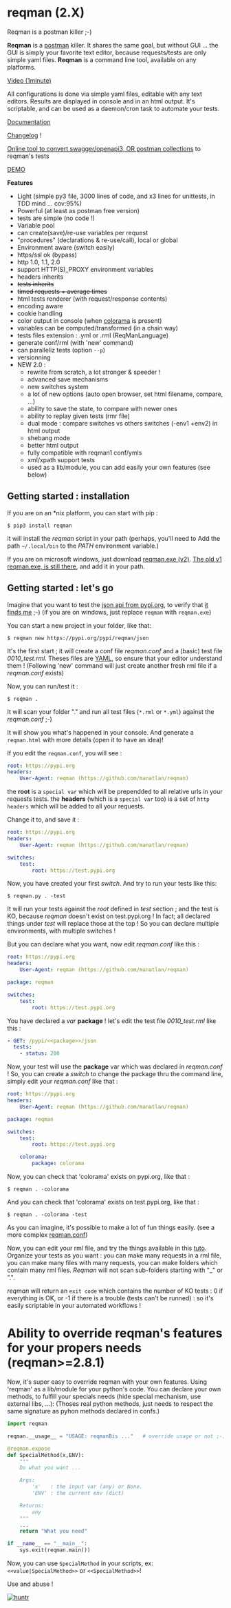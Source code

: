 # reqman (2.X)
Reqman is a postman killer ;-)

**Reqman** is a [postman](https://www.getpostman.com/) killer. It shares the same goal, but without GUI ... the GUI is simply your favorite text editor, because requests/tests are only simple yaml files. **Reqman** is a command line tool, available on any platforms.

[Video (1minute)](https://www.youtube.com/embed/ToK-5VwxhP4?autoplay=1&loop=1&playlist=ToK-5VwxhP4&cc_load_policy=1)

All configurations is done via simple yaml files, editable with any text editors. Results are displayed in console and in an html output. It's scriptable, and can be used as a daemon/cron task to automate your tests.

[Documentation](https://reqman-docs.glitch.me/)

[Changelog](https://github.com/manatlan/reqman/blob/master/changelog) !

[Online tool to convert swagger/openapi3, OR postman collections](https://reqman-tools.glitch.me/) to reqman's tests

[DEMO](https://test-reqman.glitch.me)

**Features**
   * Light (simple py3 file, 3000 lines of code, and x3 lines for unittests, in TDD mind ... cov:95%)
   * Powerful (at least as postman free version)
   * tests are simple (no code !)
   * Variable pool
   * can create(save)/re-use variables per request
   * "procedures" (declarations & re-use/call), local or global
   * Environment aware (switch easily)
   * https/ssl ok (bypass)
   * http 1.0, 1.1, 2.0
   * support HTTP(S)_PROXY environment variables
   * headers inherits
   * ~~tests inherits~~
   * ~~timed requests + average times~~
   * html tests renderer (with request/response contents)
   * encoding aware
   * cookie handling
   * color output in console (when [colorama](https://pypi.org/project/colorama/) is present)
   * variables can be computed/transformed (in a chain way)
   * tests files extension : .yml or .rml (ReqManLanguage)
   * generate conf/rml (with 'new' command)
   * can paralleliz tests (option `--p`)
   * versionning
   * NEW 2.0 :
       * rewrite from scratch, a lot stronger & speeder !
       * advanced save mechanisms
       * new switches system
       * a lot of new options (auto open browser, set html filename, compare, ...)
       * ability to save the state, to compare with newer ones
       * ability to replay given tests (rmr file)
       * dual mode : compare switches vs others switches (-env1 +env2) in html output
       * shebang mode
       * better html output
       * fully compatible with reqman1 conf/ymls
       * xml/xpath support tests
       * used as a lib/module, you can add easily your own features (see below)


## Getting started : installation

If you are on an *nix platform, you can start with pip :

    $ pip3 install reqman

it will install the _reqman_ script in your path (perhaps, you'll need to Add the path `~/.local/bin` to the _PATH_ environment variable.)

If you are on microsoft windows, just download [reqman.exe (v2)](https://github.com/manatlan/reqman/blob/master/dist/reqman.exe). [The old v1 reqman.exe, is still there](https://github.com/manatlan/reqman/blob/reqman1.4.4.0/dist/reqman.exe), and add it in your path.


## Getting started : let's go

Imagine that you want to test the [json api from pypi.org](https://wiki.python.org/moin/PyPIJSON), to verify that [it finds me](https://pypi.org/pypi/reqman/json) ;-)
(if you are on windows, just replace `reqman` with `reqman.exe`)

You can start a new project in your folder, like that:

    $ reqman new https://pypi.org/pypi/reqman/json

It's the first start ; it will create a conf file _reqman.conf_ and a (basic) test file _0010_test.rml_. Theses files are [YAML](https://en.wikipedia.org/wiki/YAML), so ensure that your editor understand them !
(Following 'new' command will just create another fresh rml file if a _reqman.conf_ exists)

Now, you can run/test it :

    $ reqman .

It will scan your folder "." and run all test files (`*.rml` or `*.yml`) against the _reqman.conf_ ;-)

It will show you what's happened in your console. And generate a `reqman.html` with more details (open it to have an idea)!

If you edit the `reqman.conf`, you will see :

```yaml
root: https://pypi.org
headers:
    User-Agent: reqman (https://github.com/manatlan/reqman)
```

the **root** is a `special var` which will be prependded to all relative urls in your requests tests.
the **headers** (which is a `special var` too) is a set of `http headers` which will be added to all your requests.

Change it to, and save it :

```yaml
root: https://pypi.org
headers:
    User-Agent: reqman (https://github.com/manatlan/reqman)

switches:
    test:
        root: https://test.pypi.org
```

Now, you have created your first _switch_. And try to run your tests like this:

    $ reqman.py . -test

It will run your tests against the _root_ defined in _test_ section ; and the test is KO, because _reqman_ doesn't exist on test.pypi.org !
In fact; all declared things under _test_ will replace those at the top ! So you can declare multiple environments, with multiple switches !

But you can declare what you want, now edit _reqman.conf_ like this :

```yaml
root: https://pypi.org
headers:
    User-Agent: reqman (https://github.com/manatlan/reqman)

package: reqman

switches:
    test:
        root: https://test.pypi.org
```

You have declared a _var_ **package** ! let's edit the test file _0010_test.rml_ like this :

```yaml
- GET: /pypi/<<package>>/json
  tests:
    - status: 200
```

Now, your test will use the **package** var which was declared in _reqman.conf_ ! So, you can create a _switch_ to change the package thru the command line, simply edit your _reqman.conf_ like that :

```yaml
root: https://pypi.org
headers:
    User-Agent: reqman (https://github.com/manatlan/reqman)

package: reqman

switches:
    test:
        root: https://test.pypi.org

    colorama:
        package: colorama
```

Now, you can check that 'colorama' exists on pypi.org, like that :

    $ reqman . -colorama

And you can check that 'colorama' exists on test.pypi.org, like that :

    $ reqman . -colorama -test

As you can imagine, it's possible to make a lot of fun things easily. (see a more complex [reqman.conf](https://github.com/manatlan/reqman/blob/master/examples/reqman.conf))


Now, you can edit your rml file, and try the things available in this [tuto](https://github.com/manatlan/reqman/blob/reqman1.4.4.0/examples/tuto.yml).
Organize your tests as you want : you can make many requests in a rml file, you can make many files with many requests, you can make folders which contain many rml files. _Reqman_ will not scan sub-folders starting with "_" or ".".

_reqman_ will return an `exit code` which contains the number of KO tests : 0 if everything is OK, or -1 if there is a trouble (tests can't be runned) : so it's easily scriptable in your automated workflows !


# Ability to override reqman's features for your propers needs (reqman>=2.8.1)
Now, it's super easy to override reqman with your own features. Using 'reqman' as a lib/module for your python's code.
You can declare your own methods, to fulfill your specials needs (hide special mechanism, use external libs, ...):
(Thoses real python methods, just needs to respect the same signature as pyhon methods declared in confs.)

```python
import reqman

reqman.__usage__ = "USAGE: reqmanBis ..."   # override usage or not ;-)

@reqman.expose
def SpecialMethod(x,ENV):
    """
    Do what you want ...

    Args:
        'x'   : the input var (any) or None.
        'ENV' : the current env (dict)

    Returns:
        any
    """
    ...
    return "What you need"

if __name__ == "__main__":
    sys.exit(reqman.main())
```

Now, you can use `SpecialMethod` in your scripts, ex: `<<value|SpecialMethod>>` or `<<SpecialMethod>>`!

Use and abuse !

[![huntr](https://cdn.huntr.dev/huntr_security_badge.svg)](https://huntr.dev)
